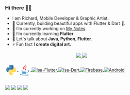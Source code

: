 ### Hi there 👋🏾


- I am Richard, Mobile Developer &  Graphic Artist.
- 🌱 Currently, building beautiful apps with Flutter & Dart 💙.
- 🔭 I’m currently working on [My Notes](https://github.com/wakevro/my-notes-flutter)
- 🌱 I’m currently learning **Flutter**
- 💬 Let's talk about **Java, Python, Flutter**.
- ⚡ Fun fact **I create digital art.**
<div align="center">
  <a href="https://github.com/wakevro">
  <img height="180em" src="https://github-readme-stats.vercel.app/api?username=wakevro&show_icons=true&theme=algolia&include_all_commits=true&count_private=true"/>
  <img height="180em" src="https://github-readme-stats.vercel.app/api/top-langs/?username=wakevro&layout=compact&langs_count=7&theme=algolia"/>
</div>

<div style="display: inline_block"><br>

 <img align="center" alt="Python" height="40" width="40" src="https://raw.githubusercontent.com/devicons/devicon/master/icons/python/python-original.svg">
  <img align="center" alt="Java" height="40" width="40" src="https://raw.githubusercontent.com/devicons/devicon/master/icons/java/java-original.svg">
   <img align="center" alt="Isa-Flutter" height="30" width="40" src="https://user-images.githubusercontent.com/68303716/177214981-d1c012e1-e7fa-4e7c-af26-27130b1a4284.svg">
  <img align="center" alt="Isa-Dart" height="35" width="45" src="https://user-images.githubusercontent.com/68303716/177214927-9e31c0ad-a5d9-4bbd-9605-92779e697724.svg">
  <img align="center" alt="Firebase" height="45" width="55" src="https://www.vectorlogo.zone/logos/firebase/firebase-icon.svg">
   <img align="center" alt="Android" height="40" width="45" src="https://user-images.githubusercontent.com/68303716/177215226-a6b13561-9f7b-41dd-8b0f-7eea1236937c.svg">
  
 
</div>

##
<div> 
  <a href="https://www.linkedin.com/in/richardabhulimhen/" target="_blank"><img src="https://img.shields.io/badge/-LinkedIn-%230077B5?style=for-the-badge&logo=linkedin&logoColor=white" target="_blank"></a> 
  <a href="https://twitter.com/wakevro" target="_blank"><img src="https://img.shields.io/badge/Twitter-1DA1F2?style=for-the-badge&logo=twitter&logoColor=white" target="_blank"></a>
  <a href="https://www.behance.net/wakevro" target="_blank"><img src="https://img.shields.io/badge/Behance-1DA1F7?style=for-the-badge&logo=behance&logoColor=white" target="_blank"></a>
  <a href="https://leetcode.com/richardabhulimhen/"><img src="https://img.shields.io/badge/-Leetcode-FF8000?style=for-the-badge&logo=leetcode&logoColor=white" target="_blank"></a>
</div>
